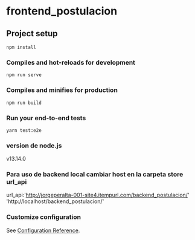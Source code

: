 # frontend_postulacion

## Project setup
```
npm install
```

### Compiles and hot-reloads for development
```
npm run serve
```

### Compiles and minifies for production
```
npm run build
```

### Run your end-to-end tests
```
yarn test:e2e
```
### version de node.js

v13.14.0

### Para uso de backend local cambiar host en la carpeta store url_api

 url_api:'http://jorgeperalta-001-site4.itempurl.com/backend_postulacion/'
         'http://localhost/backend_postulacion/'

### Customize configuration
See [Configuration Reference](https://cli.vuejs.org/config/).
